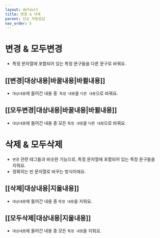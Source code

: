 ```yaml
---
layout: default
title: 변경 & 삭제
parent: 단순 자동응답
nav_order: 5
---
```


# 변경 & 모두변경

* 특정 문자열에 포함되어 있는 특정 문구들을 다른 문구로 바꿔요.

## [[변경|대상내용|바꿀내용|바뀔내용]]
 * `대상내용`에 들어간 내용 중` 특정 내용`을 `다른 내용`으로 바꿔요.

## [[모두변경|대상내용|바꿀내용|바뀔내용]]
 * `대상내용`에 들어간 내용 중 모든 `특정 내용`을 `다른 내용`으로 바꿔요.


# 삭제 & 모두삭제

* `변경` 관련 테그들과 비슷한 기능으로, 특정 문자열에 포함되어 있는 특정 문구들을 지워요.
* 정확히는 빈 문자열로 바꾸는 방식이에요.

## [[삭제|대상내용|지울내용]]
 * `대상내용`에 들어간 내용 중 `특정 내용`을 지워요.

## [[모두삭제|대상내용|지울내용]]
 * `대상내용`에 들어간 내용 중 모든 `특정 내용`을 지워요.